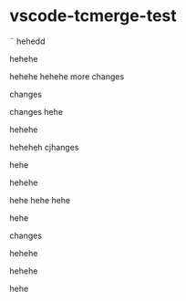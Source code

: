 # vscode-tcmerge-test
¨
hehedd

hehehe

hehehe
hehehe
more changes

changes


changes
hehe

hehehe

heheheh
cjhanges

hehe

hehehe


hehe
hehe
hehe






hehe

changes

hehehe


hehehe

hehe
